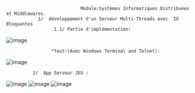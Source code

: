                                 Module:Systèmes Informatiques Distribuées et Middlewares.
                1/  développement d'un Serveur Multi-Threads avec  IO Bloquantes
                      1.1/ Partie d'implémentation:

         
![image](https://user-images.githubusercontent.com/97621443/159987591-d9883c6a-200e-49f0-9213-20918cfa315f.png)


                     *Test:(Avec Windows Terminal and Telnet):
                     
                     
                     
![image](https://user-images.githubusercontent.com/97621443/159988757-8008ed17-0fd5-4f06-9736-52ac2b39bebd.png)

              2/  App Serveur JEU :
![image](https://user-images.githubusercontent.com/97621443/159990188-836556f6-8db4-49c2-9e80-ac094a7783e2.png)
![image](https://user-images.githubusercontent.com/97621443/159990718-c0592465-7b25-47c7-8b2d-c55a8a004660.png)
![image](https://user-images.githubusercontent.com/97621443/159990859-c18c510e-049e-4f0c-b7da-3581db392167.png)


                     
